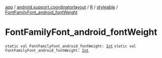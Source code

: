 [app](../../../index.md) / [android.support.coordinatorlayout](../../index.md) / [R](../index.md) / [styleable](index.md) / [FontFamilyFont_android_fontWeight](./-font-family-font_android_font-weight.md)

# FontFamilyFont_android_fontWeight

`static val FontFamilyFont_android_fontWeight: `[`Int`](https://kotlinlang.org/api/latest/jvm/stdlib/kotlin/-int/index.html)
`static val FontFamilyFont_android_fontWeight: `[`Int`](https://kotlinlang.org/api/latest/jvm/stdlib/kotlin/-int/index.html)